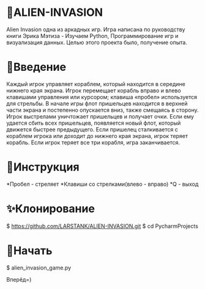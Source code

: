 # 👾ALIEN-INVASION
Alien Invasion одна из аркадных игр. 
Игра написана по руководству книги Эрика Мэтиза - Изучаем Python, Программирование игр и визуализация данных.
Целью этого проекта было, получение опыта.

#  🔮Введение
Каждый игрок управляет кораблем, который находится в середине нижнего края экрана.
Игрок перемещает корабль вправо и влево клавишами управления или курсором; клавиша
«пробел» используется для стрельбы. В начале игры флот пришельцев находится в верхней
части экрана и постепенно опускается вниз, также смещаясь в сторону. Игрок выстрелами
уничтожает пришельцев и получает очки. Если ему удается сбить всех пришельцев, появляется новый флот,
который движется быстрее предыдущего. Если пришелец сталкивается с кораблем игрока или
доходит до нижнего края экрана, игрок теряет корабль. Если игрок теряет все три корабля,
игра заканчивается.
 
 
# 🔭Инструкция

*Пробел - стреляет
*Клавиши со стрелками(влево - вправо)
*Q - выход

# ✨Клонирование
$ https://github.com/LARSTANK/ALIEN-INVASION.git
$ cd PycharmProjects

# 🏁Начать
$ alien_invasion_game.py

Вперёд=)
